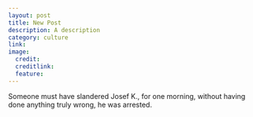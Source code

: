 ```yaml
---
layout: post
title: New Post
description: A description
category: culture
link: 
image:
  credit:
  creditlink:
  feature:
---
```


Someone must have slandered Josef K., for one morning, without having done anything truly wrong, he was arrested.

